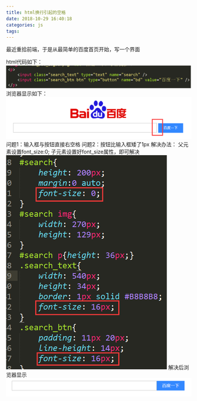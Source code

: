 ```yaml
---
title: html换行引起的空格
date: 2018-10-29 16:40:18
categories: js
tags:
---
```

最近重拾前端，于是从最简单的百度首页开始，写一个界面

<!--more-->

html代码如下：
<img src="/images/js/1.png" />
浏览器显示如下：
<img src="/images/js/2.png" />
问题1：输入框与按钮直接右空格
问题2：按钮比输入框矮了1px
解决办法：
父元素设置font_size:0;   子元素设置好font_size属性，即可解决
<img src="/images/js/3.png" />
解决后浏览器显示
<img src="/images/js/4.png" />